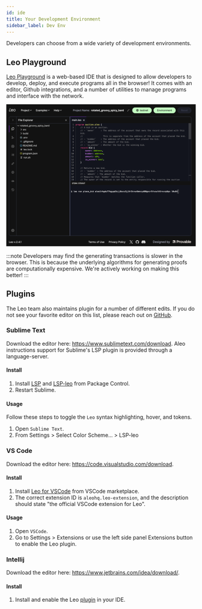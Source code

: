 ```yaml
---
id: ide
title: Your Development Environment 
sidebar_label: Dev Env
---
```


Developers can choose from a wide variety of development environments. 

## Leo Playground

[Leo Playground](https://play.leo-lang.org) is a web-based IDE that is designed to allow developers to develop, deploy, and execute programs all in the browser! It comes with an editor, Github integrations, and a number of utilities to manage programs and interface with the network. 

![Leo Playground](./../img/leo-playground.png)

:::note
Developers may find the generating transactions is slower in the browser. This is because the underlying algorithms for generating proofs are computationally expensive. We're actively working on making this better!
:::

## Plugins

<!--TODO: Condense this.--->

The Leo team also maintains plugin for a number of different edits. If you do not see your favorite editor on this list, please reach out on [GitHub](https://github.com/ProvableHQ/leo/issues/new).


### Sublime Text

[//]: # (![]&#40;./images/sublime.png&#41;  )
Download the editor here: https://www.sublimetext.com/download.
Aleo instructions support for Sublime's LSP plugin is provided through a language-server.

#### Install

1. Install [LSP](https://packagecontrol.io/packages/LSP) and [LSP-leo](https://packagecontrol.io/packages/LSP-leo) from Package Control.
2. Restart Sublime.

#### Usage

Follow these steps to toggle the `Leo` syntax highlighting, hover, and tokens.

1. Open `Sublime Text`.
2. From Settings > Select Color Scheme... > LSP-leo

### VS Code

[//]: # (![]&#40;./images/vscode.png&#41;)
Download the editor here: https://code.visualstudio.com/download.

#### Install

1. Install [Leo for VSCode](https://marketplace.visualstudio.com/items?itemName=aleohq.leo-extension) from VSCode marketplace.
2. The correct extension ID is `aleohq.leo-extension`, and the description should state "the official VSCode extension for Leo".

#### Usage

1. Open `VSCode`.
2. Go to Settings > Extensions or use the left side panel Extensions button to enable the Leo plugin.

### Intellij

[//]: # (![]&#40;./images/intellij.png&#41;)
Download the editor here: https://www.jetbrains.com/idea/download/.

#### Install

1. Install and enable the Leo [plugin](https://plugins.jetbrains.com/plugin/19979-leo) in your IDE.
